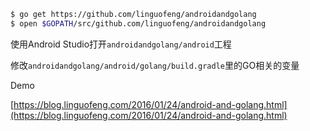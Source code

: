 ```bash
$ go get https://github.com/linguofeng/androidandgolang
$ open $GOPATH/src/github.com/linguofeng/androidandgolang
```

使用Android Studio打开`androidandgolang/android`工程

修改`androidandgolang/android/golang/build.gradle`里的GO相关的变量

Demo

[https://blog.linguofeng.com/2016/01/24/android-and-golang.html](https://blog.linguofeng.com/2016/01/24/android-and-golang.html)
